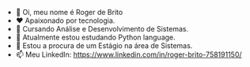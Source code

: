 - 👋 Oi, meu nome é Roger de Brito 
- ❤️ Apaixonado por tecnologia.
- 🎩 Cursando Análise e Desenvolvimento de Sistemas.
- 🌱 Atualmente estou estudando Python language.
- 💞️ Estou a procura de um Estágio na área de Sistemas.
- 📫 Meu LinkedIn: https://www.linkedin.com/in/roger-brito-758191150/
